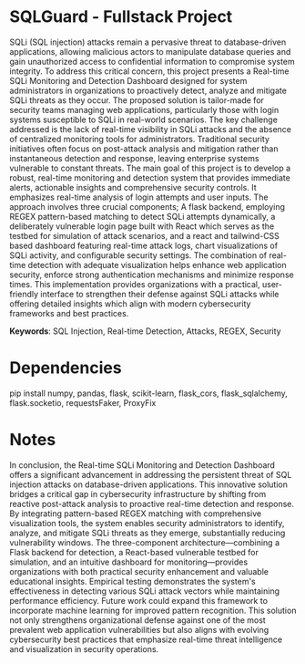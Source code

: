 # SQLGuard - Fullstack Project

SQLi (SQL injection) attacks remain a pervasive threat to database-driven applications, allowing malicious actors to manipulate database queries and gain unauthorized access to confidential information to compromise system integrity. To address this critical concern, this project presents a Real-time SQLi Monitoring and Detection Dashboard designed for system administrators in organizations to proactively detect, analyze and mitigate SQLi threats as they occur. The proposed solution is tailor-made for security teams managing web applications, particularly those with login systems susceptible to SQLi in real-world scenarios. The key challenge addressed is the lack of real-time visibility in SQLi attacks and the absence of centralized monitoring tools for administrators. Traditional security initiatives often focus on post-attack analysis and mitigation rather than instantaneous detection and response, leaving enterprise systems vulnerable to constant threats. The main goal of this project is to develop a robust, real-time monitoring and detection system that provides immediate alerts, actionable insights and comprehensive security controls. It emphasizes real-time analysis of login attempts and user inputs. The approach involves three crucial components; A flask backend, employing REGEX pattern-based matching to detect SQLi attempts dynamically, a deliberately vulnerable login page built with React which serves as the testbed for simulation of attack scenarios, and a react and tailwind-CSS based dashboard featuring real-time attack logs, chart visualizations of SQLi activity, and configurable security settings. The combination of real-time detection with adequate visualization helps enhance web application security, enforce strong authentication mechanisms and minimize response times. This implementation provides organizations with a practical, user-friendly interface to strengthen their defense against SQLi attacks while offering detailed insights which align with modern cybersecurity frameworks and best practices.

**Keywords**: SQL Injection, Real-time Detection, Attacks, REGEX, Security

# Dependencies 
pip install numpy, pandas, flask, scikit-learn, flask_cors, flask_sqlalchemy, flask.socketio, requestsFaker, ProxyFix

# Notes 

In conclusion, the Real-time SQLi Monitoring and Detection Dashboard offers a significant advancement in addressing the persistent threat of SQL injection attacks on database-driven applications. This innovative solution bridges a critical gap in cybersecurity infrastructure by shifting from reactive post-attack analysis to proactive real-time detection and response. By integrating pattern-based REGEX matching with comprehensive visualization tools, the system enables security administrators to identify, analyze, and mitigate SQLi threats as they emerge, substantially reducing vulnerability windows.
The three-component architecture—combining a Flask backend for detection, a React-based vulnerable testbed for simulation, and an intuitive dashboard for monitoring—provides organizations with both practical security enhancement and valuable educational insights. Empirical testing demonstrates the system's effectiveness in detecting various SQLi attack vectors while maintaining performance efficiency. Future work could expand this framework to incorporate machine learning for improved pattern recognition. This solution not only strengthens organizational defense against one of the most prevalent web application vulnerabilities but also aligns with evolving cybersecurity best practices that emphasize real-time threat intelligence and visualization in security operations.


